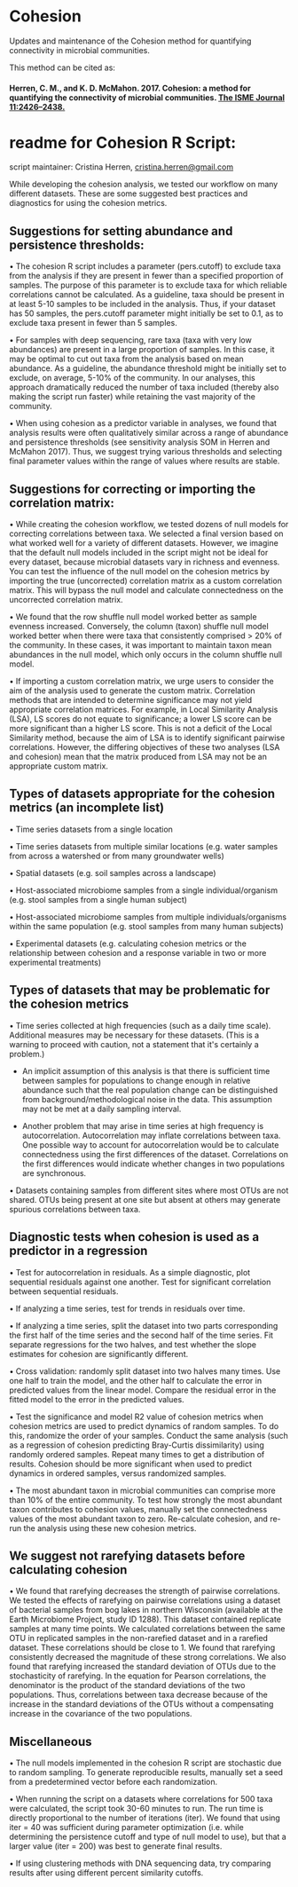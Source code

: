 # Cohesion
Updates and maintenance of the Cohesion method for quantifying connectivity in microbial communities. 

This method can be cited as:

#### Herren, C. M., and K. D. McMahon. 2017. Cohesion: a method for quantifying the connectivity of microbial communities. [The ISME Journal 11:2426–2438.](http://www.nature.com/ismej/journal/vaop/ncurrent/abs/ismej201791a.html)

# readme for Cohesion R Script:
script maintainer: Cristina Herren, cristina.herren@gmail.com

While developing the cohesion analysis, we tested our workflow on many different datasets. These are some suggested best practices and diagnostics for using the cohesion metrics. 

## Suggestions for setting abundance and persistence thresholds:

•	The cohesion R script includes a parameter (pers.cutoff) to exclude taxa from the analysis if they are present in fewer than a specified proportion of samples. The purpose of this parameter is to exclude taxa for which reliable correlations cannot be calculated. As a guideline, taxa should be present in at least 5-10 samples to be included in the analysis. Thus, if your dataset has 50 samples, the pers.cutoff parameter might initially be set to 0.1, as to exclude taxa present in fewer than 5 samples.  

•	For samples with deep sequencing, rare taxa (taxa with very low abundances) are present in a large proportion of samples. In this case, it may be optimal to cut out taxa from the analysis based on mean abundance. As a guideline, the abundance threshold might be initially set to exclude, on average, 5-10% of the community. In our analyses, this approach dramatically reduced the number of taxa included (thereby also making the script run faster) while retaining the vast majority of the community. 

•	When using cohesion as a predictor variable in analyses, we found that analysis results were often qualitatively similar across a range of abundance and persistence thresholds (see sensitivity analysis SOM in Herren and McMahon 2017). Thus, we suggest trying various thresholds and selecting final parameter values within the range of values where results are stable. 

## Suggestions for correcting or importing the correlation matrix:

•	While creating the cohesion workflow, we tested dozens of null models for correcting correlations between taxa. We selected a final version based on what worked well for a variety of different datasets. However, we imagine that the default null models included in the script might not be ideal for every dataset, because microbial datasets vary in richness and evenness. You can test the influence of the null model on the cohesion metrics by importing the true (uncorrected) correlation matrix as a custom correlation matrix. This will bypass the null model and calculate connectedness on the uncorrected correlation matrix. 

•	We found that the row shuffle null model worked better as sample evenness increased. Conversely, the column (taxon) shuffle null model worked better when there were taxa that consistently comprised > 20% of the community. In these cases, it was important to maintain taxon mean abundances in the null model, which only occurs in the column shuffle null model. 

•	If importing a custom correlation matrix, we urge users to consider the aim of the analysis used to generate the custom matrix. Correlation methods that are intended to determine significance may not yield appropriate correlation matrices. For example, in Local Similarity Analysis (LSA), LS scores do not equate to significance; a lower LS score can be more significant than a higher LS score. This is not a deficit of the Local Similarity method, because the aim of LSA is to identify significant pairwise correlations. However, the differing objectives of these two analyses (LSA and cohesion) mean that the matrix produced from LSA may not be an appropriate custom matrix.   

## Types of datasets appropriate for the cohesion metrics (an incomplete list)

•	Time series datasets from a single location

•	Time series datasets from multiple similar locations (e.g. water samples from across a watershed or from many groundwater wells)

•	Spatial datasets (e.g. soil samples across a landscape)

•	Host-associated microbiome samples from a single individual/organism (e.g. stool samples from a single human subject)

•	Host-associated microbiome samples from multiple individuals/organisms within the same population (e.g. stool samples from many human subjects)

•	Experimental datasets (e.g. calculating cohesion metrics or the relationship between cohesion and a response variable in two or more experimental treatments)

## Types of datasets that may be problematic for the cohesion metrics

•	Time series collected at high frequencies (such as a daily time scale). Additional measures may be necessary for these datasets. (This is a warning to proceed with caution, not a statement that it's certainly a problem.)

   *	An implicit assumption of this analysis is that there is sufficient time between samples for populations to change enough in relative abundance such that the real population change can be distinguished from background/methodological noise in the data. This assumption may not be met at a daily sampling interval. 
    
   *	Another problem that may arise in time series at high frequency is autocorrelation. Autocorrelation may inflate correlations between taxa. One possible way to account for autocorrelation would be to calculate connectedness using the first differences of the dataset. Correlations on the first differences would indicate whether changes in two populations are synchronous.  
    
•	Datasets containing samples from different sites where most OTUs are not shared. 
OTUs being present at one site but absent at others may generate spurious correlations between taxa. 

## Diagnostic tests when cohesion is used as a predictor in a regression

•	Test for autocorrelation in residuals. As a simple diagnostic, plot sequential residuals against one another. Test for significant correlation between sequential residuals. 

•	If analyzing a time series, test for trends in residuals over time.

•	If analyzing a time series, split the dataset into two parts corresponding the first half of the time series and the second half of the time series. Fit separate regressions for the two halves, and test whether the slope estimates for cohesion are significantly different. 

•	Cross validation: randomly split dataset into two halves many times. Use one half to train the model, and the other half to calculate the error in predicted values from the linear model. Compare the residual error in the fitted model to the error in the predicted values. 

•	Test the significance and model R2 value of cohesion metrics when cohesion metrics are used to predict dynamics of random samples. To do this, randomize the order of your samples. Conduct the same analysis (such as a regression of cohesion predicting Bray-Curtis dissimilarity) using randomly ordered samples. Repeat many times to get a distribution of results. Cohesion should be more significant when used to predict dynamics in ordered samples, versus randomized samples. 

•	The most abundant taxon in microbial communities can comprise more than 10% of the entire community. To test how strongly the most abundant taxon contributes to cohesion values, manually set the connectedness values of the most abundant taxon to zero. Re-calculate cohesion, and re-run the analysis using these new cohesion metrics. 

## We suggest not rarefying datasets before calculating cohesion

•	We found that rarefying decreases the strength of pairwise correlations. We tested the effects of rarefying on pairwise correlations using a dataset of bacterial samples from bog lakes in northern Wisconsin (available at the Earth Microbiome Project, study ID 1288). This dataset contained replicate samples at many time points. We calculated correlations between the same OTU in replicated samples in the non-rarefied dataset and in a rarefied dataset. These correlations should be close to 1. We found that rarefying consistently decreased the magnitude of these strong correlations. We also found that rarefying increased the standard deviation of OTUs due to the stochasticity of rarefying. In the equation for Pearson correlations, the denominator is the product of the standard deviations of the two populations. Thus, correlations between taxa decrease because of the increase in the standard deviations of the OTUs without a compensating increase in the covariance of the two populations. 

## Miscellaneous

•	The null models implemented in the cohesion R script are stochastic due to random sampling. To generate reproducible results, manually set a seed from a predetermined vector before each randomization. 

•	When running the script on a datasets where correlations for 500 taxa were calculated, the script took 30-60 minutes to run. The run time is directly proportional to the number of iterations (iter). We found that using iter = 40 was sufficient during parameter optimization (i.e. while determining the persistence cutoff and type of null model to use), but that a larger value (iter = 200) was best to generate final results. 

•	If using clustering methods with DNA sequencing data, try comparing results after using different percent similarity cutoffs. 
